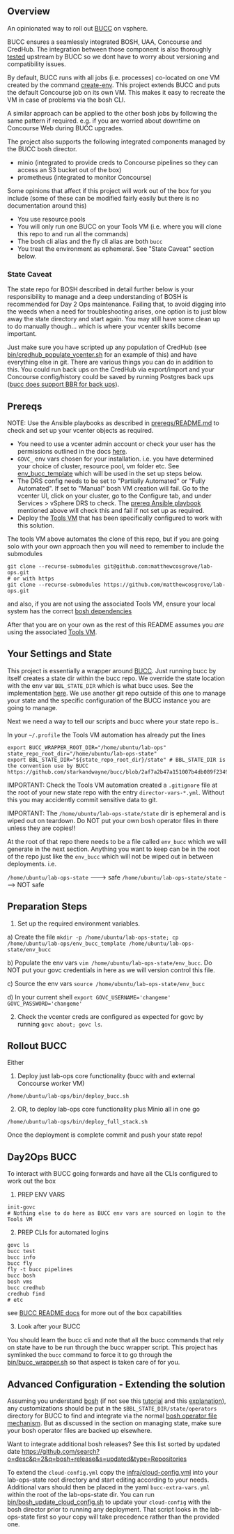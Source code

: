 ## Overview

An opinionated way to roll out [BUCC](https://github.com/starkandwayne/bucc) on vsphere.

BUCC ensures a seamlessly integrated BOSH, UAA, Concourse and CredHub. The integration between those component is also thoroughly [tested](https://pipes.starkandwayne.com/teams/bucc/pipelines/bucc) upstream by BUCC so we dont have to worry about versioning and compatibility issues.

By default, BUCC runs with all jobs (i.e. processes) co-located on one VM created by the command [create-env](https://bosh.io/docs/init-vsphere/). This project extends BUCC and puts the default Concourse job on its own VM. This makes it easy to recreate the VM in case of problems via the bosh CLI.

A similar approach can be applied to the other bosh jobs by following the same pattern if required. e.g. if you are worried about downtime on Concourse Web during BUCC upgrades.

The project also supports the following integrated components managed by the BUCC bosh director.
* minio (integrated to provide creds to Concourse pipelines so they can access an S3 bucket out of the box)
* prometheus (integrated to monitor Concourse)

Some opinions that affect if this project will work out of the box for you include (some of these can be modified fairly easily but there is no documentation around this)
* You use resource pools
* You will only run one BUCC on your Tools VM (i.e. where you will clone this repo to and run all the commands)
* The bosh cli alias and the fly cli alias are both `bucc`
* You treat the environment as ephemeral. See "State Caveat" section below.

### State Caveat

The state repo for BOSH described in detail further below is your responsibility to manage and a deep understanding of BOSH is recommended for Day 2 Ops maintenance. Failing that, to avoid digging into the weeds when a need for troubleshooting arises, one option is to just blow away the state directory and start again. You may still have some clean up to do manually though... which is where your vcenter skills become important. 

Just make sure you have scripted up any population of CredHub (see [bin/credhub_populate_vcenter.sh](bin/credhub_populate_vcenter.sh) for an example of this) and have everything else in git. There are various things you can do in addition to this. You could run back ups on the CredHub via export/import and your Concourse config/history could be saved by running Postgres back ups ([bucc does support BBR for back ups](https://github.com/starkandwayne/bucc#backup--restore)).

## Prereqs

NOTE: Use the Ansible playbooks as described in [prereqs/README.md](prereqs/README.md) to check and set up your vcenter objects as required.

* You need to use a vcenter admin account or check your user has the permissions outlined in the docs [here](https://github.com/cloudfoundry/bosh-vsphere-cpi-release/blob/master/docs/required_vcenter_privileges.md).
* `GOVC_` env vars chosen for your installation. i.e. you have determined your choice of cluster, resource pool, vm folder etc. See [env_bucc_template](env_bucc_template) which will be used in the set up steps below.
* The DRS config needs to be set to "Partially Automated" or "Fully Automated". If set to "Manual" bosh VM creation will fail. Go to the vcenter UI, click on your cluster, go to the Configure tab, and under Services > vSphere DRS to check. The [prereq Ansible playbook](prereqs/vcenter_objects_check.yml) mentioned above will check this and fail if not set up as required.
* Deploy the [Tools VM](https://github.com/matthewcosgrove/deploy-tools-vm) that has been specifically configured to work with this solution.

The tools VM above automates the clone of this repo, but if you are going solo with your own approach then you will need to remember to include the submodules

```
git clone --recurse-submodules git@github.com:matthewcosgrove/lab-ops.git
# or with https
git clone --recurse-submodules https://github.com/matthewcosgrove/lab-ops.git
```

and also, if you are not using the associated Tools VM, ensure your local system has the correct [bosh dependencies](https://bosh.io/docs/cli-v2-install/#additional-dependencies)

After that you are on your own as the rest of this README assumes you _are_ using the associated [Tools VM](https://github.com/matthewcosgrove/deploy-tools-vm).

## Your Settings and State

This project is essentially a wrapper around [BUCC](https://github.com/starkandwayne/bucc). Just running bucc by itself creates a state dir within the bucc repo. We override the state location with the env var `BBL_STATE_DIR` which is what bucc uses. See the implementation [here](https://github.com/starkandwayne/bucc/blob/2af7a2b47a151007b4db089f2349aa58bce8d1fc/bin/bucc#L8). We use another git repo outside of this one to manage your state and the specific configuration of the BUCC instance you are going to manage.

Next we need a way to tell our scripts and bucc where your state repo is..

In your `~/.profile` the Tools VM automation has already put the lines
```
export BUCC_WRAPPER_ROOT_DIR="/home/ubuntu/lab-ops"
state_repo_root_dir="/home/ubuntu/lab-ops-state"
export BBL_STATE_DIR="${state_repo_root_dir}/state" # BBL_STATE_DIR is the convention use by BUCC https://github.com/starkandwayne/bucc/blob/2af7a2b47a151007b4db089f2349aa58bce8d1fc/bin/bucc#L8  
```

IMPORTANT: Check the Tools VM automation created a `.gitignore` file at the root of your new state repo with the entry `director-vars-*.yml`. Without this you may accidently commit sensitive data to git.

IMPORTANT: The `/home/ubuntu/lab-ops-state/state` dir is ephemeral and is wiped out on teardown. Do NOT put your own bosh operator files in there unless they are copies!!

At the root of that repo there needs to be a file called `env_bucc` which we will generate in the next section. Anything you want to keep can be in the root of the repo just like the `env_bucc` which will not be wiped out in between deployments. i.e.

`/home/ubuntu/lab-ops-state` ---> safe
`/home/ubuntu/lab-ops-state/state` ---> NOT safe

## Preparation Steps

1) Set up the required environment variables.

  a) Create the file `mkdir -p /home/ubuntu/lab-ops-state; cp /home/ubuntu/lab-ops/env_bucc_template /home/ubuntu/lab-ops-state/env_bucc`

  b) Populate the env vars `vim /home/ubuntu/lab-ops-state/env_bucc`. Do NOT put your govc credentials in here as we will version control this file.

  c) Source the env vars `source /home/ubuntu/lab-ops-state/env_bucc`

  d) In your current shell `export GOVC_USERNAME='changeme' GOVC_PASSWORD='changeme'`

2) Check the vcenter creds are configured as expected for govc by running `govc about; govc ls`. 

## Rollout BUCC

Either

1) Deploy just lab-ops core functionality (bucc with and external Concourse worker VM)

```
/home/ubuntu/lab-ops/bin/deploy_bucc.sh
```

2) OR, to deploy lab-ops core functionality plus Minio all in one go

```
/home/ubuntu/lab-ops/bin/deploy_full_stack.sh
```

Once the deployment is complete commit and push your state repo!

## Day2Ops BUCC

To interact with BUCC going forwards and have all the CLIs configured to work out the box

1) PREP ENV VARS

```
init-govc
# Nothing else to do here as BUCC env vars are sourced on login to the Tools VM
```

2) PREP CLIs for automated logins
```
govc ls
bucc test
bucc info
bucc fly
fly -t bucc pipelines
bucc bosh
bosh vms
bucc credhub
credhub find
# etc
```
see [BUCC README docs](https://github.com/starkandwayne/bucc/blob/master/README.md) for more out of the box capabilities

3) Look after your BUCC

You should learn the bucc cli and note that all the bucc commands that rely on state have to be run through the bucc wrapper script. This project has symlinked the `bucc` command to force it to go through the [bin/bucc_wrapper.sh](bin/bucc_wrapper.sh) so that aspect is taken care of for you.

## Advanced Configuration - Extending the solution

Assuming you understand [bosh](https://bosh.io/docs/) (if not see this [tutorial](https://ultimateguidetobosh.com/) and this [explanation](https://bosh.io/docs/problems/)), any customizations should be put in the `$BBL_STATE_DIR/state/operators` directory for BUCC to find and integrate via the normal [bosh operator file mechanism](https://bosh.io/docs/cli-ops-files/). But as discussed in the section on managing state, make sure your bosh operator files are backed up elsewhere.

Want to integrate additional bosh releases? See this list sorted by updated date https://github.com/search?o=desc&p=2&q=bosh+release&s=updated&type=Repositories

To extend the `cloud-config.yml` copy the [infra/cloud-config.yml](infra/cloud-config.yml) into your lab-ops-state root directory and start editing according to your needs. Additional vars should then be placed in the yaml `bucc-extra-vars.yml` within the root of the lab-ops-state dir. You can run [bin/bosh_update_cloud_config.sh](bin/bosh_update_cloud_config.sh) to update your `cloud-config` with the bosh director prior to running any deployment. That script looks in the lab-ops-state first so your copy will take precedence rather than the provided one.

